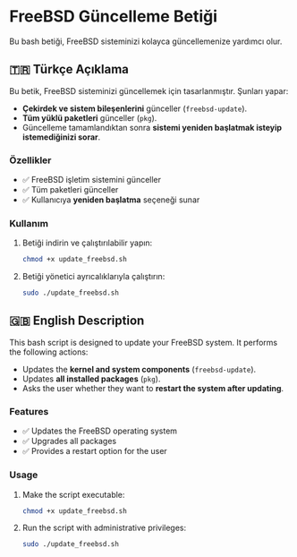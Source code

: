# FreeBSD Güncelleme Betiği

Bu bash betiği, FreeBSD sisteminizi kolayca güncellemenize yardımcı olur.

## 🇹🇷 Türkçe Açıklama

Bu betik, FreeBSD sisteminizi güncellemek için tasarlanmıştır. Şunları yapar:

- **Çekirdek ve sistem bileşenlerini** günceller (`freebsd-update`).
- **Tüm yüklü paketleri** günceller (`pkg`).
- Güncelleme tamamlandıktan sonra **sistemi yeniden başlatmak isteyip istemediğinizi sorar**.

###  Özellikler

- ✅ FreeBSD işletim sistemini günceller
- ✅ Tüm paketleri günceller
- ✅ Kullanıcıya **yeniden başlatma** seçeneği sunar

###  Kullanım

1.  Betiği indirin ve çalıştırılabilir yapın:

    ```bash
    chmod +x update_freebsd.sh
    ```

2.  Betiği yönetici ayrıcalıklarıyla çalıştırın:

    ```bash
    sudo ./update_freebsd.sh
    ```

## 🇬🇧 English Description

This bash script is designed to update your FreeBSD system. It performs the following actions:

- Updates the **kernel and system components** (`freebsd-update`).
- Updates **all installed packages** (`pkg`).
- Asks the user whether they want to **restart the system after updating**.

###  Features

- ✅ Updates the FreeBSD operating system
- ✅ Upgrades all packages
- ✅ Provides a restart option for the user

###  Usage

1.  Make the script executable:

    ```bash
    chmod +x update_freebsd.sh
    ```

2.  Run the script with administrative privileges:

    ```bash
    sudo ./update_freebsd.sh
    ```

##